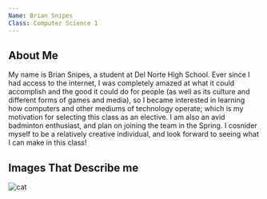 ```yaml
---
Name: Brian Snipes
Class: Computer Science 1
---
```



## About Me
My name is Brian Snipes, a student at Del Norte High School. Ever since I had access to the internet, I was completely amazed at what it could accomplish and the good it could do for people (as well as its culture and different forms of games and media), so I became interested in learning how computers and other mediums of technology operate; which is my motivation for selecting this class as an elective. I am also an avid badminton enthusiast, and plan on joining the team in the Spring. I cosnider myself to be a relatively creative individual, and look forward to seeing what I can make in this class!

## Images That Describe me
![cat]({{site.baseurl}}/images/cat.png)
